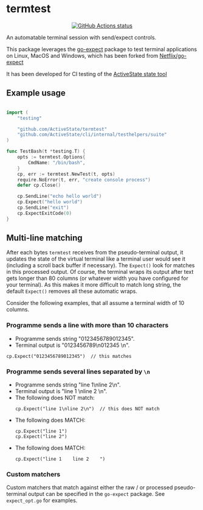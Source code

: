 # termtest

<p align="center">
  <a href="https://github.com/ActiveState/termtest/actions?query=workflow%3Aunit-tests"><img alt="GitHub Actions status" src="https://github.com/ActiveState/termtest/workflows/unit-tests/badge.svg" /></a>
</p>

An automatable terminal session with send/expect controls.

This package leverages the
[go-expect](https://github.com/ActiveState/termtest/expect) package to test
terminal applications on Linux, MacOS and Windows, which has been forked from
[Netflix/go-expect](https://github.com/Netflix/go-expect)

It has been developed for CI testing of the [ActiveState state
tool](https://www.activestate.com/products/platform/state-tool/)

## Example usage

```go

import (
    "testing"

    "github.com/ActiveState/termtest"
    "github.com/ActiveState/cli/internal/testhelpers/suite"
)

func TestBash(t *testing.T) {
    opts := termtest.Options{
        CmdName: "/bin/bash",
    }
    cp, err := termtest.NewTest(t, opts)
    require.NoError(t, err, "create console process")
    defer cp.Close()

    cp.SendLine("echo hello world")
    cp.Expect("hello world")
    cp.SendLine("exit")
    cp.ExpectExitCode(0)
}

```

## Multi-line matching

After each bytes `termtest` receives from the pseudo-terminal output, it updates the state of the virtual terminal like a terminal user would see it (including a scroll back buffer if necessary). The `Expect()` look for matches in this processed output. Of course, the terminal wraps its output after text gets longer than 80 columns (or whatever width you have configured for your terminal). As this makes it more difficult to match long string, the default `Expect()` removes all these automatic wraps.

Consider the following examples, that all assume a terminal width of 10 columns.

### Programme sends a line with more than 10 characters

- Programme sends string "0123456789012345".
- Terminal output is "0123456789\n012345 \n".

```
cp.Expect("0123456789012345")  // this matches
```

### Programme sends several lines separated by `\n`

- Programme sends string "line 1\nline 2\n".
- Terminal output is "line 1 \nline 2 \n".
- The following does NOT match:
  ```
  cp.Expect("line 1\nline 2\n")  // this does NOT match
  ```
- The following does MATCH:
  ```
  cp.Expect("line 1")
  cp.Expect("line 2")
  ```
- The following does MATCH:
  ```
  cp.Expect("line 1    line 2    ")
  ```

### Custom matchers

Custom matchers that match against either the raw / or processed pseudo-terminal output can be specified in the `go-expect` package. See `expect_opt.go` for examples.
